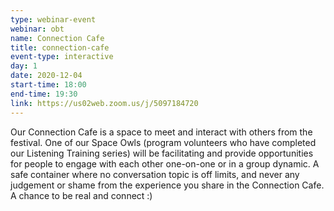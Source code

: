 ```yaml
---
type: webinar-event
webinar: obt
name: Connection Cafe
title: connection-cafe
event-type: interactive
day: 1
date: 2020-12-04
start-time: 18:00
end-time: 19:30
link: https://us02web.zoom.us/j/5097184720
---
```


Our Connection Cafe is a space to meet and interact with others from the festival. One of our Space Owls (program volunteers who have completed our Listening Training series) will be facilitating and provide opportunities for people to engage with each other one-on-one or in a group dynamic. A safe container where no conversation topic is off limits, and never any judgement or shame from the experience you share in the Connection Cafe. A chance to be real and connect :)
